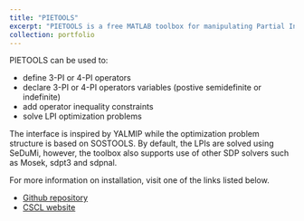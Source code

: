 ```yaml
---
title: "PIETOOLS"
excerpt: "PIETOOLS is a free MATLAB toolbox for manipulating Partial Integral (PI) operators and solving Linear PI Inequalities (LPIs) which are convex optimization problems involving PI variables and PI constraints. <br/><img src='/images/pietools_logo.png' width='500' height='600'>"
collection: portfolio
---
```


PIETOOLS can be used to:
* define 3-PI or 4-PI operators
* declare 3-PI or 4-PI operators variables (postive semidefinite or indefinite)
* add operator inequality constraints
* solve LPI optimization problems

The interface is inspired by YALMIP while the optimization problem structure is based on SOSTOOLS. By default, the LPIs are solved using SeDuMi, however, the toolbox also supports use of other SDP solvers such as Mosek, sdpt3 and sdpnal.

For more information on installation, visit one of the links listed below.

* <a href="https://github.com/CyberneticSCL/PIETOOLS "> Github repository</a> 
* <a href="https://pietools.asu.edu"> CSCL website</a>
